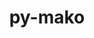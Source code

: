 ---
title: "py-mako"
layout: cache
categories: [package, develop-2023-11-26]
meta: {"versions": ["1.2.4"], "compilers": ["gcc@=11.1.0", "gcc@=11.3.0", "gcc@=11.4.0", "gcc@=7.3.1", "gcc@=9.4.0", "oneapi@=2023.2.0"], "oss": ["amzn2", "ubuntu20.04", "ubuntu22.04"], "platforms": ["linux"], "targets": ["aarch64", "neoverse_n1", "neoverse_v1", "ppc64le", "x86_64_v3"], "stacks": ["aws-isc", "aws-isc-aarch64", "data-vis-sdk", "e4s", "e4s-neoverse_v1", "e4s-oneapi", "e4s-power", "e4s-rocm-external", "gpu-tests", "ml-linux-x86_64-rocm", "root"], "num_specs": 15, "num_specs_by_stack": {"aws-isc-aarch64": 2, "root": 15, "aws-isc": 1, "e4s-neoverse_v1": 1, "e4s-power": 1, "data-vis-sdk": 2, "gpu-tests": 1, "e4s-rocm-external": 1, "e4s": 2, "e4s-oneapi": 2, "ml-linux-x86_64-rocm": 3}}
spec_details: [{"hash": "3xuln5vbjshxmwhpomk5ryh5nnfaolzp", "compiler": "gcc@=7.3.1", "versions": ["1.2.4"], "os": "amzn2", "platform": "linux", "target": "aarch64", "variants": ["build_system=python_pip"], "stacks": ["aws-isc-aarch64", "root"], "size": "-", "tarball": "https://binaries.spack.io/releases/develop-2023-11-26/build_cache/linux-amzn2-aarch64/gcc-7.3.1/py-mako-1.2.4/linux-amzn2-aarch64-gcc-7.3.1-py-mako-1.2.4-3xuln5vbjshxmwhpomk5ryh5nnfaolzp.spack"}, {"hash": "4v4vnjpaid6reu3cstgi3tdbrr5sni22", "compiler": "gcc@=7.3.1", "versions": ["1.2.4"], "os": "amzn2", "platform": "linux", "target": "neoverse_n1", "variants": ["build_system=python_pip"], "stacks": ["aws-isc-aarch64", "root"], "size": "-", "tarball": "https://binaries.spack.io/releases/develop-2023-11-26/build_cache/linux-amzn2-neoverse_n1/gcc-7.3.1/py-mako-1.2.4/linux-amzn2-neoverse_n1-gcc-7.3.1-py-mako-1.2.4-4v4vnjpaid6reu3cstgi3tdbrr5sni22.spack"}, {"hash": "5aea2fcjrjz7souq3esubwtdafciafgk", "compiler": "gcc@=7.3.1", "versions": ["1.2.4"], "os": "amzn2", "platform": "linux", "target": "x86_64_v3", "variants": ["build_system=python_pip"], "stacks": ["root", "aws-isc"], "size": "-", "tarball": "https://binaries.spack.io/releases/develop-2023-11-26/build_cache/linux-amzn2-x86_64_v3/gcc-7.3.1/py-mako-1.2.4/linux-amzn2-x86_64_v3-gcc-7.3.1-py-mako-1.2.4-5aea2fcjrjz7souq3esubwtdafciafgk.spack"}, {"hash": "xgpjgaxtxchaa5t25mq7nicjkejbhyqq", "compiler": "gcc@=11.4.0", "versions": ["1.2.4"], "os": "ubuntu20.04", "platform": "linux", "target": "neoverse_v1", "variants": ["build_system=python_pip"], "stacks": ["e4s-neoverse_v1", "root"], "size": "-", "tarball": "https://binaries.spack.io/releases/develop-2023-11-26/build_cache/linux-ubuntu20.04-neoverse_v1/gcc-11.4.0/py-mako-1.2.4/linux-ubuntu20.04-neoverse_v1-gcc-11.4.0-py-mako-1.2.4-xgpjgaxtxchaa5t25mq7nicjkejbhyqq.spack"}, {"hash": "w4thr5cm32kigolnpnp2u62btyhgxmjx", "compiler": "gcc@=9.4.0", "versions": ["1.2.4"], "os": "ubuntu20.04", "platform": "linux", "target": "ppc64le", "variants": ["build_system=python_pip"], "stacks": ["root", "e4s-power"], "size": "-", "tarball": "https://binaries.spack.io/releases/develop-2023-11-26/build_cache/linux-ubuntu20.04-ppc64le/gcc-9.4.0/py-mako-1.2.4/linux-ubuntu20.04-ppc64le-gcc-9.4.0-py-mako-1.2.4-w4thr5cm32kigolnpnp2u62btyhgxmjx.spack"}, {"hash": "yqlojzwxb2q6qiwumijiqc5b6yznuvj6", "compiler": "gcc@=11.1.0", "versions": ["1.2.4"], "os": "ubuntu20.04", "platform": "linux", "target": "x86_64_v3", "variants": ["build_system=python_pip"], "stacks": ["root", "data-vis-sdk"], "size": "-", "tarball": "https://binaries.spack.io/releases/develop-2023-11-26/build_cache/linux-ubuntu20.04-x86_64_v3/gcc-11.1.0/py-mako-1.2.4/linux-ubuntu20.04-x86_64_v3-gcc-11.1.0-py-mako-1.2.4-yqlojzwxb2q6qiwumijiqc5b6yznuvj6.spack"}, {"hash": "qq7oe2e7dxihweggtg42nd4t647fwtgu", "compiler": "gcc@=11.1.0", "versions": ["1.2.4"], "os": "ubuntu20.04", "platform": "linux", "target": "x86_64_v3", "variants": ["build_system=python_pip"], "stacks": ["root", "data-vis-sdk"], "size": "-", "tarball": "https://binaries.spack.io/releases/develop-2023-11-26/build_cache/linux-ubuntu20.04-x86_64_v3/gcc-11.1.0/py-mako-1.2.4/linux-ubuntu20.04-x86_64_v3-gcc-11.1.0-py-mako-1.2.4-qq7oe2e7dxihweggtg42nd4t647fwtgu.spack"}, {"hash": "u5i26kpprws3ftc4363hesmhg5wir5q5", "compiler": "gcc@=11.1.0", "versions": ["1.2.4"], "os": "ubuntu20.04", "platform": "linux", "target": "x86_64_v3", "variants": ["build_system=python_pip"], "stacks": ["gpu-tests", "root"], "size": "-", "tarball": "https://binaries.spack.io/releases/develop-2023-11-26/build_cache/linux-ubuntu20.04-x86_64_v3/gcc-11.1.0/py-mako-1.2.4/linux-ubuntu20.04-x86_64_v3-gcc-11.1.0-py-mako-1.2.4-u5i26kpprws3ftc4363hesmhg5wir5q5.spack"}, {"hash": "kgmjukifq5cxzzfdk6qg4ktmikdiyzbw", "compiler": "gcc@=11.4.0", "versions": ["1.2.4"], "os": "ubuntu20.04", "platform": "linux", "target": "x86_64_v3", "variants": ["build_system=python_pip"], "stacks": ["e4s-rocm-external", "root", "e4s"], "size": "-", "tarball": "https://binaries.spack.io/releases/develop-2023-11-26/build_cache/linux-ubuntu20.04-x86_64_v3/gcc-11.4.0/py-mako-1.2.4/linux-ubuntu20.04-x86_64_v3-gcc-11.4.0-py-mako-1.2.4-kgmjukifq5cxzzfdk6qg4ktmikdiyzbw.spack"}, {"hash": "f77e6etfzshpsj2pnctesfvlovo3y2ot", "compiler": "gcc@=11.4.0", "versions": ["1.2.4"], "os": "ubuntu20.04", "platform": "linux", "target": "x86_64_v3", "variants": ["build_system=python_pip"], "stacks": ["e4s", "root"], "size": "-", "tarball": "https://binaries.spack.io/releases/develop-2023-11-26/build_cache/linux-ubuntu20.04-x86_64_v3/gcc-11.4.0/py-mako-1.2.4/linux-ubuntu20.04-x86_64_v3-gcc-11.4.0-py-mako-1.2.4-f77e6etfzshpsj2pnctesfvlovo3y2ot.spack"}, {"hash": "jzdusgwreid4ec7bvggk6qz67wnvqbg3", "compiler": "oneapi@=2023.2.0", "versions": ["1.2.4"], "os": "ubuntu20.04", "platform": "linux", "target": "x86_64_v3", "variants": ["build_system=python_pip"], "stacks": ["e4s-oneapi", "root"], "size": "-", "tarball": "https://binaries.spack.io/releases/develop-2023-11-26/build_cache/linux-ubuntu20.04-x86_64_v3/oneapi-2023.2.0/py-mako-1.2.4/linux-ubuntu20.04-x86_64_v3-oneapi-2023.2.0-py-mako-1.2.4-jzdusgwreid4ec7bvggk6qz67wnvqbg3.spack"}, {"hash": "zyrfatexqxqvd4dqg7vjwjzs7r5e62o6", "compiler": "oneapi@=2023.2.0", "versions": ["1.2.4"], "os": "ubuntu20.04", "platform": "linux", "target": "x86_64_v3", "variants": ["build_system=python_pip"], "stacks": ["e4s-oneapi", "root"], "size": "-", "tarball": "https://binaries.spack.io/releases/develop-2023-11-26/build_cache/linux-ubuntu20.04-x86_64_v3/oneapi-2023.2.0/py-mako-1.2.4/linux-ubuntu20.04-x86_64_v3-oneapi-2023.2.0-py-mako-1.2.4-zyrfatexqxqvd4dqg7vjwjzs7r5e62o6.spack"}, {"hash": "ubrapzin7mo5mrn2cxwulzma4f24amzj", "compiler": "gcc@=11.3.0", "versions": ["1.2.4"], "os": "ubuntu22.04", "platform": "linux", "target": "x86_64_v3", "variants": ["build_system=python_pip"], "stacks": ["ml-linux-x86_64-rocm", "root"], "size": "-", "tarball": "https://binaries.spack.io/releases/develop-2023-11-26/build_cache/linux-ubuntu22.04-x86_64_v3/gcc-11.3.0/py-mako-1.2.4/linux-ubuntu22.04-x86_64_v3-gcc-11.3.0-py-mako-1.2.4-ubrapzin7mo5mrn2cxwulzma4f24amzj.spack"}, {"hash": "3hpzljs3gsiuif5g6ut5k5x6sfttribe", "compiler": "gcc@=11.3.0", "versions": ["1.2.4"], "os": "ubuntu22.04", "platform": "linux", "target": "x86_64_v3", "variants": ["build_system=python_pip"], "stacks": ["ml-linux-x86_64-rocm", "root"], "size": "-", "tarball": "https://binaries.spack.io/releases/develop-2023-11-26/build_cache/linux-ubuntu22.04-x86_64_v3/gcc-11.3.0/py-mako-1.2.4/linux-ubuntu22.04-x86_64_v3-gcc-11.3.0-py-mako-1.2.4-3hpzljs3gsiuif5g6ut5k5x6sfttribe.spack"}, {"hash": "mkwure6a5rjx6x5ueuf76ivcy7v475gm", "compiler": "gcc@=11.3.0", "versions": ["1.2.4"], "os": "ubuntu22.04", "platform": "linux", "target": "x86_64_v3", "variants": ["build_system=python_pip"], "stacks": ["ml-linux-x86_64-rocm", "root"], "size": "-", "tarball": "https://binaries.spack.io/releases/develop-2023-11-26/build_cache/linux-ubuntu22.04-x86_64_v3/gcc-11.3.0/py-mako-1.2.4/linux-ubuntu22.04-x86_64_v3-gcc-11.3.0-py-mako-1.2.4-mkwure6a5rjx6x5ueuf76ivcy7v475gm.spack"}]
---